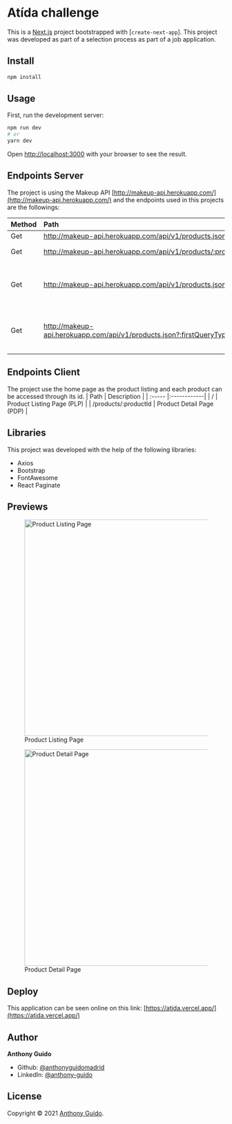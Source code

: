 # <h1>Atída challenge</h1>

This is a [Next.js](https://nextjs.org/) project bootstrapped with [`create-next-app`]. This project was developed as part of a selection process as part of a job application.

## Install

```sh
npm install
```

## Usage

First, run the development server:

```bash
npm run dev
# or
yarn dev
```

Open [http://localhost:3000](http://localhost:3000) with your browser to see the result.

## Endpoints Server

The project is using the Makeup API [http://makeup-api.herokuapp.com/](http://makeup-api.herokuapp.com/) and the endpoints used in this projects are the followings:

| Method | Path                                                                                                           | Description                                                             |
| :----- | :------------------------------------------------------------------------------------------------------------- | :---------------------------------------------------------------------- |
| Get    | http://makeup-api.herokuapp.com/api/v1/products.json                                                           | Get all products                                                        |
| Get    | http://makeup-api.herokuapp.com/api/v1/products/:productId.json                                                | Get a product with its ID                                               |
| Get    | http://makeup-api.herokuapp.com/api/v1/products.json?:queryType=:query                                         | Make a query with a specific parameter and data (see API documentation) |
| Get    | http://makeup-api.herokuapp.com/api/v1/products.json?:firstQueryType=:firstQuery&:secondQueryType=:secondQuery | Make a query with 2 parameters and datas (see API documentation)        |

## Endpoints Client

The project use the home page as the product listing and each product can be accessed through its id.
| Path | Description |
| :----- |:------------|
| / | Product Listing Page (PLP) |
| /products/:productId | Product Detail Page (PDP) |

## Libraries

This project was developed with the help of the following libraries:

- Axios
- Bootstrap
- FontAwesome
- React Paginate

## Previews

<figure>
<img src="https://anthonyguidodeveloper.com/documents/atida-preview-2.jpg" alt="Product Listing Page" width="500"/>
<figcaption>Product Listing Page</figcaption>
</figure>

<figure>
<img src="https://anthonyguidodeveloper.com/documents/atida-preview-1.jpg" alt="Product Detail Page" width="500"/>
<figcaption>Product Detail Page</figcaption>
</figure>

## Deploy

This application can be seen online on this link: [https://atida.vercel.app/](https://atida.vercel.app/)

## Author

**Anthony Guido**

- Github: [@anthonyguidomadrid](https://github.com/anthonyguidomadrid/)
- LinkedIn: [@anthony-guido](https://www.linkedin.com/in/anthony-guido/)

## License

Copyright © 2021 [Anthony Guido](https://github.com/anthonyguidomadrid/).
